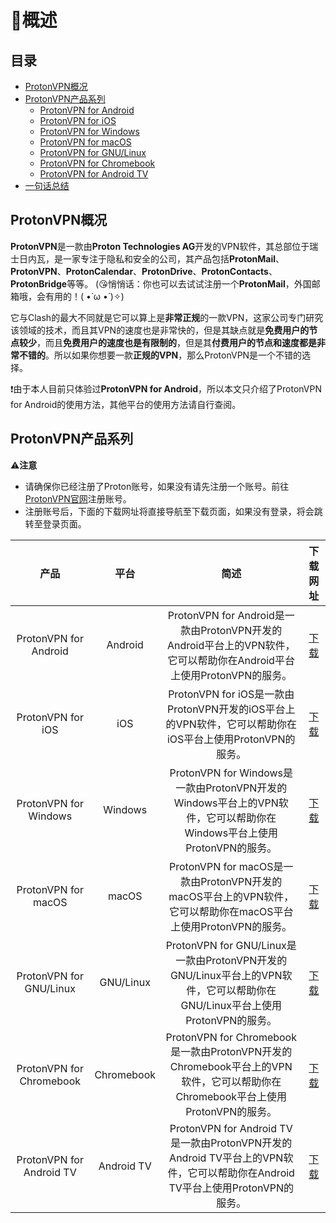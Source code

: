# 🧾概述

## 目录
- [ProtonVPN概况](#protonvpn%E6%A6%82%E5%86%B5)
- [ProtonVPN产品系列](#proton%E4%BA%A7%E5%93%81%E7%B3%BB%E5%88%97)
  - [ProtonVPN for Android](#proton%E4%BA%A7%E5%93%81%E7%B3%BB%E5%88%97)
  - [ProtonVPN for iOS](#proton%E4%BA%A7%E5%93%81%E7%B3%BB%E5%88%97)
  - [ProtonVPN for Windows](#proton%E4%BA%A7%E5%93%81%E7%B3%BB%E5%88%97)
  - [ProtonVPN for macOS](#proton%E4%BA%A7%E5%93%81%E7%B3%BB%E5%88%97)
  - [ProtonVPN for GNU/Linux](#proton%E4%BA%A7%E5%93%81%E7%B3%BB%E5%88%97)
  - [ProtonVPN for Chromebook](#proton%E4%BA%A7%E5%93%81%E7%B3%BB%E5%88%97)
  - [ProtonVPN for Android TV](#proton%E4%BA%A7%E5%93%81%E7%B3%BB%E5%88%97)
- [一句话总结](#%E4%B8%80%E5%8F%A5%E8%AF%9D%E6%80%BB%E7%BB%93)

## ProtonVPN概况
**ProtonVPN**是一款由**Proton Technologies AG**开发的VPN软件，其总部位于瑞士日内瓦，是一家专注于隐私和安全的公司，其产品包括**ProtonMail**、**ProtonVPN**、**ProtonCalendar**、**ProtonDrive**、**ProtonContacts**、**ProtonBridge**等等。
(😘悄悄话：你也可以去试试注册一个**ProtonMail**，外国邮箱哦，会有用的！( •̀ ω •́ )✧)  

它与Clash的最大不同就是它可以算上是**非常正规**的一款VPN，这家公司专门研究该领域的技术，而且其VPN的速度也是非常快的，但是其缺点就是**免费用户的节点较少**，而且**免费用户的速度也是有限制的**，但是其**付费用户的节点和速度都是非常不错的**。所以如果你想要一款**正规的VPN**，那么ProtonVPN是一个不错的选择。

❗由于本人目前只体验过**ProtonVPN for Android**，所以本文只介绍了ProtonVPN for Android的使用方法，其他平台的使用方法请自行查阅。
## ProtonVPN产品系列
⚠**注意**
* 请确保你已经注册了Proton账号，如果没有请先注册一个账号。前往[ProtonVPN官网](https://protonvpn.com/)注册账号。
* 注册账号后，下面的下载网址将直接导航至下载页面，如果没有登录，将会跳转至登录页面。

|           产品           |    平台    |                                                             简述                                                              |                    下载网址                     |
| :----------------------: | :--------: | :---------------------------------------------------------------------------------------------------------------------------: | :---------------------------------------------: |
|  ProtonVPN for Android   |  Android   |     ProtonVPN for Android是一款由ProtonVPN开发的Android平台上的VPN软件，它可以帮助你在Android平台上使用ProtonVPN的服务。      | [下载](https://account.protonvpn.com/downloads) |
|    ProtonVPN for iOS     |    iOS     |           ProtonVPN for iOS是一款由ProtonVPN开发的iOS平台上的VPN软件，它可以帮助你在iOS平台上使用ProtonVPN的服务。            | [下载](https://account.protonvpn.com/downloads) |
|  ProtonVPN for Windows   |  Windows   |     ProtonVPN for Windows是一款由ProtonVPN开发的Windows平台上的VPN软件，它可以帮助你在Windows平台上使用ProtonVPN的服务。      | [下载](https://account.protonvpn.com/downloads) |
|   ProtonVPN for macOS    |   macOS    |        ProtonVPN for macOS是一款由ProtonVPN开发的macOS平台上的VPN软件，它可以帮助你在macOS平台上使用ProtonVPN的服务。         | [下载](https://account.protonvpn.com/downloads) |
| ProtonVPN for GNU/Linux  | GNU/Linux  |  ProtonVPN for GNU/Linux是一款由ProtonVPN开发的GNU/Linux平台上的VPN软件，它可以帮助你在GNU/Linux平台上使用ProtonVPN的服务。   | [下载](https://account.protonvpn.com/downloads) |
| ProtonVPN for Chromebook | Chromebook | ProtonVPN for Chromebook是一款由ProtonVPN开发的Chromebook平台上的VPN软件，它可以帮助你在Chromebook平台上使用ProtonVPN的服务。 | [下载](https://account.protonvpn.com/downloads) |
| ProtonVPN for Android TV | Android TV | ProtonVPN for Android TV是一款由ProtonVPN开发的Android TV平台上的VPN软件，它可以帮助你在Android TV平台上使用ProtonVPN的服务。 | [下载](https://account.protonvpn.com/downloads) |
